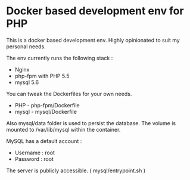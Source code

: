 # Docker based development env for PHP

This is a docker based development env. Highly opinionated to suit my personal needs.

The env currently runs the following stack :

- Nginx
- php-fpm with PHP 5.5
- mysql 5.6

You can tweak the Dockerfiles for your own needs.

- PHP - php-fpm/Dockerfile
- mysql - mysql/Dockerfile

Also mysql/data folder is used to persist the database. The volume is mounted
to /var/lib/mysql within the container.

MySQL has a default account :

- Username : root
- Password : root

The server is publicly accessible. ( mysql/entrypoint.sh )
